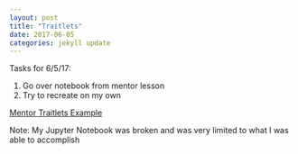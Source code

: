 ```yaml
---
layout: post
title: "Traitlets"
date: 2017-06-05
categories: jekyll update
---
```


Tasks for 6/5/17:
1. Go over notebook from mentor lesson
2. Try to recreate on my own

[Mentor Traitlets Example][trex]

Note: My Jupyter Notebook was broken and was very limited to what I was
able to accomplish

[trex]: https://github.com/katierose1029/gsoc_work/blob/master/traitlet_testing/rmorshea_traitlets-examples.ipynb
